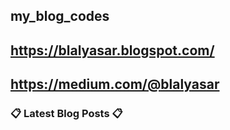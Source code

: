 ## my_blog_codes
## https://blalyasar.blogspot.com/
## https://medium.com/@blalyasar

### 📋 Latest Blog Posts 📋

<!-- BLOG-POST-LIST:START -->

<!-- BLOG-POST-LIST:END -->
